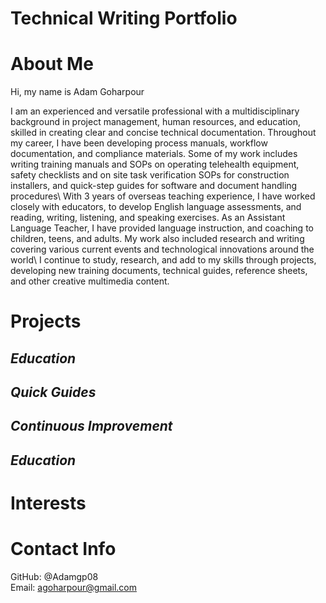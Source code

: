 # Technical Writing Portfolio
About Me
=======
Hi, my name is Adam Goharpour
<p>
I am an experienced and versatile professional with a multidisciplinary background in project management, human resources, and education, skilled in creating clear and concise technical documentation. Throughout my career, I have been developing process manuals, workflow documentation, and compliance materials. Some of my work includes writing training manuals and SOPs on operating telehealth equipment, safety checklists and on site task verification SOPs for construction installers, and quick-step guides for software and document handling procedures\ 
With 3 years of overseas teaching experience, I have worked closely with educators, to develop English language assessments, and reading, writing, listening, and speaking exercises. As an Assistant Language Teacher, I have provided language instruction, and coaching to children, teens, and adults. My work also included research and writing covering various current events and technological innovations around the world\
I continue to study, research, and add to my skills through projects, developing new training documents, technical guides, reference sheets, and other creative multimedia content.

Projects
======
_Education_
-----------

_Quick Guides_
---------


_Continuous Improvement_
----------

_Education_
-----------


Interests
=======

Contact Info
======
GitHub: @Adamgp08\
Email: agoharpour@gmail.com
